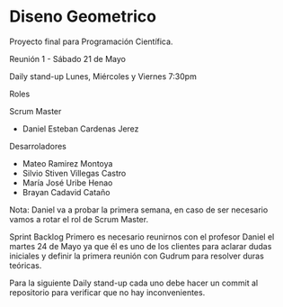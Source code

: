 # Diseno Geometrico
Proyecto final para Programación Científica.

Reunión 1 - Sábado 21 de Mayo

Daily stand-up
Lunes, Miércoles y Viernes 7:30pm

Roles

Scrum Master
- Daniel Esteban Cardenas Jerez

Desarroladores
- Mateo Ramirez Montoya
- Silvio Stiven Villegas Castro
- María José Uribe Henao
- Brayan Cadavid Cataño 

Nota: Daniel va a probar la primera semana, en caso de ser necesario vamos a rotar el rol de Scrum Master.

Sprint Backlog
Primero es necesario reunirnos con el profesor Daniel el martes 24 de Mayo ya que él es uno de los clientes para aclarar dudas iniciales y definir la primera reunión con Gudrum para resolver duras teóricas.

Para la siguiente Daily stand-up cada uno debe hacer un commit al repositorio para verificar que no hay inconvenientes.